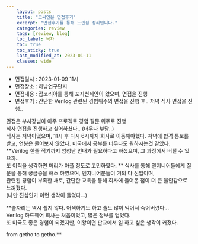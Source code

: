 ```yaml
---
    layout: posts
    title: "코싸인온 면접후기"
    excerpt: "면접후기를 통해 느낀점 정리입니다."
    categories: review
    tags: [review, blog]
    toc_label: 목차
    toc: true
    toc_sticky: true
    last_modified_at: 2023-01-11
    classes: wide
---
```


- 면접일시 : 2023-01-09 11시  
- 면접장소 : 하남연구단지  
- 면접내용 : 잡코리아를 통해 포지션제안이 왔으며, 면접을 진행  
- 면접후기 : 간단한 Verilog 관련된 경험위주의 면접을 진행 후.. 저녁 식사 면접을 진행..  

면접은 부사장님이 아주 프로젝트 경험 질문 위주로 진행  
식사 면접을 진행하고 싶어하셨다.. (너무나 부담..)  
식사는 저녁이었으며, 11시 후 다시 6시까지 회사로 이동해야했다.
저녁에 합격 통보를 받고, 연봉은 물어보지 않았다.  미국에서 공부를 너무나도 원하시는것 같았다.  
**Verilog 한줄 적기까지 엄청난 인내가 필요하다고 하셨으며, 그 과정에서 버틸 수 있으까..  
또 이직을 생각하면 머리가 아플 정도로 고민하였다.  **
식사를 통해 엔지니어들에게 질문을 통해 궁금증을 해소 하였으며, 엔지니어분들이 거의 다 신입이며,  
관련된 경험이 부족한 채로, 간단한 교육을 통해 회사에 들어온 점이 더 큰 불안감으로 느껴졌다.  
(나만 진심인가 이런 생각이 들었다...)


**술자리는 역시 쉽지 않다. 어색하기도 하고 술도 많이 먹어서 죽어버렸다...  
Verilog 하드웨어 회사는 처음이었고, 많은 정보를 얻었다.  
또 미국도 좋은 경험이 되겠지만, 이왕이면 판교에서 일 하고 싶은 생각이 커졌다.  

from getho to getho.**